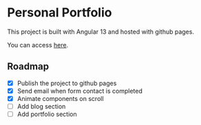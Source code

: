 # Personal Portfolio

This project is built with Angular 13 and hosted with github pages.

You can access [here](https://rvasseur31.github.io/).

## Roadmap

- [x] Publish the project to github pages
- [x] Send email when form contact is completed
- [x] Animate components on scroll
- [ ] Add blog section
- [ ] Add portfolio section

